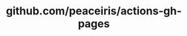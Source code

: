 ---
layout: post
title: github.com/peaceiris/actions-gh-pages
categories: link
tags: [انگلیسی, برنامه‌نویسی]
---